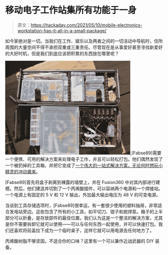 # 移动电子工作站集所有功能于一身

> 原文：<https://hackaday.com/2021/05/10/mobile-electronics-workstation-has-it-all-in-a-small-package/>

如今家绝对是一切。当我们在工作、娱乐以及两者之间的一切活动中导航时，住所周围的大量空间不得不承担双重或三重责任。尽管现在是从事爱好甚至寻找新爱好的大好时机，但是我们到底应该把积累的东西放在哪里呢？

[![](img/e190648a59f4c143e12870b9a6783d9a.png) ](https://hackaday.com/wp-content/uploads/2021/04/tool-case-inner.jpg) [Fabse89]需要一个便携、可用的解决方案来处理电子工作，并且可以轻松打包。他们偶然发现了一个被扔掉的工具箱，并把它变成了[一个伟大的一站式解决方案，无论何时想玩小精灵的冲动袭来](https://www.instructables.com/Convert-Old-Toolcase-to-Mobile-Electronics-Worksta/)。

[Fabse89]首先将盒子剥离到裸露的墙壁上，并在 Fusion360 中对其内部进行建模。然后，他们建造并切割了一个丙烯酸插件，可以容纳两个电源和一个焊接站。一个电源上有固定的 5 V 和 12 V 输出，外加最大输出电压为 48 V 的可变电源。

当谈到工具存储选项时，[Fabse89]很幸运，有一套很少使用的塑料抽屉，非常适合发电站旁边。这些包含了所有的小工具，如平切刀、钳子和脱焊泵。箱子的上半部分可以折叠，是存放部件的最佳位置。我们认为这是一个整洁的解决方案，尤其是你不需要拆卸它就可以使用——可以与任何东西一起使用，并可以快速打包。我们还喜欢将前盖拉下成为一个临时桌子，这样它就可以用电源去任何地方了。

丙烯酸树脂不够坚固，不适合你的口味？这里有一个可以兼作近战武器的 DIY 装备。
